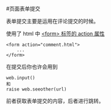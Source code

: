 #页面表单提交

表单提交主要是运用在评论提交的时候。

使用了 html 中 [<form\> 标签的 action 属性](http://www.w3school.com.cn/tags/att_form_action.asp)

    <form action="comment.html">
        ...
    </form>

在提交后你也许会用到

    web.input()
    和
    raise web.seeother(url)

前者获取表单提交的内容，后者进行跳转。
